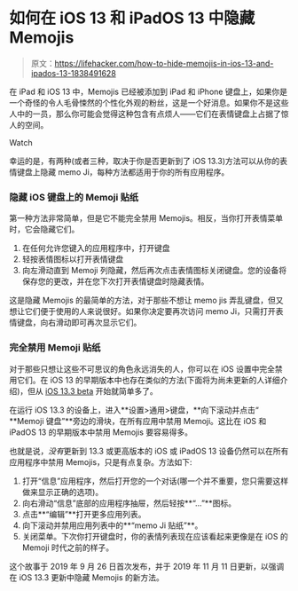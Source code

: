 # 如何在 iOS 13 和 iPadOS 13 中隐藏 Memojis

> 原文：<https://lifehacker.com/how-to-hide-memojis-in-ios-13-and-ipados-13-1838491628>

在 iPad 和 iOS 13 中，Memojis 已经被添加到 iPad 和 iPhone 键盘上，如果你是一个奇怪的令人毛骨悚然的个性化外观的粉丝，这是一个好消息。如果你不是这些人中的一员，那么你可能会觉得这种包含有点烦人——它们在表情键盘上占据了惊人的空间。

Watch

幸运的是，有两种(或者三种，取决于你是否更新到了 iOS 13.3)方法可以从你的表情键盘上隐藏 memo Ji，每种方法都适用于你的所有应用程序。

### **隐藏 iOS 键盘上的 Memoji 贴纸**

第一种方法非常简单，但是它不能完全禁用 Memojis。相反，当你打开表情菜单时，它会隐藏它们。

1.  在任何允许您键入的应用程序中，打开键盘
2.  轻按表情图标以打开表情键盘
3.  向左滑动直到 Memoji 列隐藏，然后再次点击表情图标关闭键盘。您的设备将保存您的更改，并在您下次打开表情键盘时隐藏表情。

这是隐藏 Memojis 的最简单的方法，对于那些不想让 memo jis 弄乱键盘，但又想让它们便于使用的人来说很好。如果你决定要再次访问 memo Ji，只需打开表情键盘，向右滑动即可再次显示它们。

### **完全禁用 Memoji 贴纸**

对于那些只想让这些不可思议的角色永远消失的人，你可以在 iOS 设置中完全禁用它们。在 iOS 13 的早期版本中也存在类似的方法(下面将为尚未更新的人详细介绍)，但从 [iOS 13.3 beta](https://betaprofiles.com/) 开始就简单多了。

在运行 iOS 13.3 的设备上，进入**设置>通用>键盘，**向下滚动并点击“ **Memoji 键盘”**旁边的滑块，在所有应用中禁用 Memoji。这比在 iOS 和 iPadOS 13 的早期版本中禁用 Memojis 要容易得多。

也就是说，*没有*更新到 13.3 或更高版本的 iOS 或 iPadOS 13 设备仍然可以在所有应用程序中禁用 Memojis，只是有点复杂。方法如下:

1.  打开“信息”应用程序，然后打开您的一个对话(哪一个并不重要，您只需要这样做来显示正确的选项)。
2.  向右滑动“信息”底部的应用程序抽屉，然后轻按**“...”**图标。
3.  点击**“编辑”**打开更多应用列表。
4.  向下滚动并禁用应用列表中的**“memo Ji 贴纸”**。
5.  关闭菜单。下次你打开键盘时，你的表情列表现在应该看起来更像是在 iOS 的 Memoji 时代之前的样子。

这个故事于 2019 年 9 月 26 日首次发布，并于 2019 年 11 月 11 日更新，以强调在 iOS 13.3 更新中隐藏 Memojis 的新方法。
